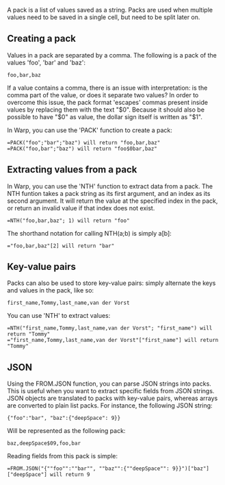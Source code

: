 A pack is a list of values saved as a string. Packs are used when multiple values need to be saved in a single cell, but need to be split later on.

## Creating a pack

Values in a pack are separated by a comma. The following is a pack of the values 'foo', 'bar' and 'baz':

````
foo,bar,baz
````

If a value contains a comma, there is an issue with interpretation: is the comma part of the value, or does it separate two values? In order to overcome this issue, the pack format 'escapes' commas present inside values by replacing them with the text "$0". Because it should also be possible to have "$0" as value, the dollar sign itself is written as "$1".

In Warp, you can use the 'PACK' function to create a pack:

````
=PACK("foo";"bar";"baz") will return "foo,bar,baz"
=PACK("foo,bar";"baz") will return "foo$0bar,baz"
````

## Extracting values from a pack

In Warp, you can use the 'NTH' function to extract data from a pack. The NTH funtion takes a pack string as its first argument, and an index as its second argument. It will return the value at the specified index in the pack, or return an invalid value if that index does not exist.

````
=NTH("foo,bar,baz"; 1) will return "foo"
````

The shorthand notation for calling NTH(a;b) is simply a[b]:

````
="foo,bar,baz"[2] will return "bar"
````

## Key-value pairs

Packs can also be used to store key-value pairs: simply alternate the keys and values in the pack, like so:

````
first_name,Tommy,last_name,van der Vorst
````

You can use 'NTH' to extract values:

````
=NTH("first_name,Tommy,last_name,van der Vorst"; "first_name") will return "Tommy"
="first_name,Tommy,last_name,van der Vorst"["first_name"] will return "Tommy"
````

## JSON

Using the FROM.JSON function, you can parse JSON strings into packs. This is useful when you want to extract specific fields from JSON strings. JSON objects are translated to packs with key-value pairs, whereas arrays are converted to plain list packs. For instance, the following JSON string:

````
{"foo":"bar", "baz":{"deepSpace": 9}}
````

Will be represented as the following pack:

````
baz,deepSpace$09,foo,bar
````

Reading fields from this pack is simple:

````
=FROM.JSON("{""foo"":""bar"", ""baz"":{""deepSpace"": 9}}")["baz"]["deepSpace"] will return 9
````